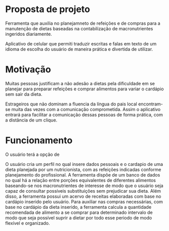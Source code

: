 # **Proposta de projeto** 

Ferramenta que auxilia no planejamneto de refeições e de compras para a manutenção de dietas baseadas na contabilização de macronutrientes ingeridos diariamente. 

Aplicativo de celular que permiti traduzir escritas e falas em texto de um idioma de escolha do usuário de maneira prática e divertida de utilizar.

# **Motivação** 

Muitas pessoas justificam a não adesão a dietas pela dificuldade em se planejar para preparar refeições e comprar alimentos para variar o cardápio sem sair da dieta.

Estrageiros que não dominam a fluencia da língua do pais local encontram-se muita das vezes com a comunicação comprometida. Assim o aplicativo entrará para facilitar a comunicação dessas pessoas de forma prática, com a distância de um clique.

# **Funcionamento**

O usuário terá a opção de 

O usuário cria um perfil no qual insere dados pessoais e o cardapio de uma dieta planejada por um nutricionista, com as refeições indicadas conforme planejamento do profissional. A ferramenta dispõe de um banco de dados no qual há a relação entre porções equivalentes de diferentes alimentos baseando-se nos macronutrientes de interesse de modo que o usuário seja capaz de consultar possíveis substituições sem prejudicar sua dieta. Além disso, a ferramenta possui um acervo de receitas elaboradas com base no cardápio inserido pelo usuário. Para auxiliar nas compras necessárias, com base no cardápio da dieta inserido, a ferramenta calcula a quantidade recomendada de alimento a se comprar para determinado intervalo de modo que seja possível suprir a dietar por todo esse periodo de modo flexível e organizado.
